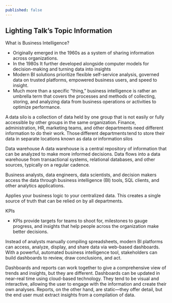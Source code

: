 ```yaml
---
published: false
---
```

## Lighting Talk’s Topic Information

What is Business Intelligence? 
* Originally emerged in the 1960s as a system of sharing information across organizations. 
* In the 1980s It further developed alongside computer models for decision-making and turning data into insights 
* Modern BI solutions prioritize flexible self-service analysis, governed data on trusted platforms, empowered business users, and speed to insight.
* Much more than a specific “thing,” business intelligence is rather an umbrella term that covers the processes and methods of collecting, storing, and analyzing data from business operations or activities to optimize performance. 

A data silo is a collection of data held by one group that is not easily or fully accessible by other groups in the same organization. Finance, administration, HR, marketing teams, and other departments need different information to do their work. Those different departments tend to store their data in separate locations known as data or information silos

Data warehouse
A data warehouse is a central repository of information that can be analyzed to make more informed decisions. Data flows into a data warehouse from transactional systems, relational databases, and other sources, typically on a regular cadence. 

Business analysts, data engineers, data scientists, and decision makers access the data through business intelligence (BI) tools, SQL clients, and other analytics applications.

Applies your business logic to your centralized data. This creates a single source of truth that can be relied on by all departments.

KPIs
* KPIs provide targets for teams to shoot for, milestones to gauge progress, and insights that help people across the organization make better decisions. 


Instead of analysts manually compiling spreadsheets, modern BI platforms can access, analyze, display, and share data via web-based dashboards. With a powerful, automated business intelligence tool, stakeholders can build dashboards to review, draw conclusions, and act.

Dashboards and reports can work together to give a comprehensive view of trends and insights, but they are different. Dashboards can be updated in near-real time using cloud-based technology. They tend to be visual and interactive, allowing the user to engage with the information and create their own analyses. Reports, on the other hand, are static—they offer detail, but the end user must extract insights from a compilation of data.
